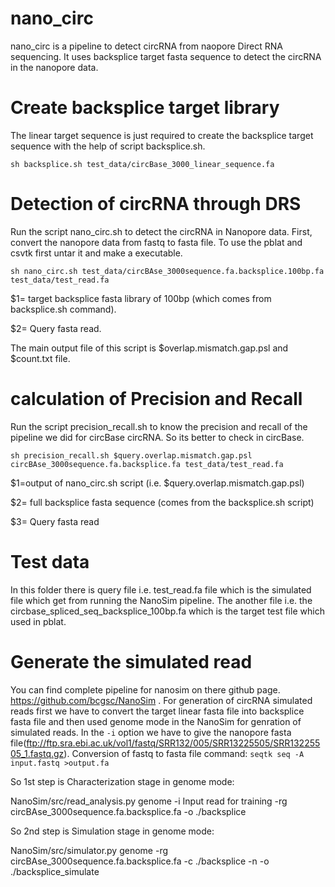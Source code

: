 # nano_circ
nano_circ is a pipeline to detect circRNA from naopore Direct RNA sequencing. It uses backsplice target fasta sequence to detect the circRNA in the nanopore data.

# Create backsplice target library
The linear target sequence is just required to create the backsplice target sequence with the help of script backsplice.sh. 

`sh backsplice.sh test_data/circBase_3000_linear_sequence.fa`

# Detection of circRNA through DRS
Run the script nano_circ.sh to detect the circRNA in Nanopore data. First, convert the nanopore data from fastq to fasta file. To use the pblat and csvtk first untar it and make a executable.

`sh nano_circ.sh test_data/circBAse_3000sequence.fa.backsplice.100bp.fa test_data/test_read.fa`

$1= target backsplice fasta library of 100bp (which comes from backsplice.sh command).

$2= Query fasta read.

The main output file of this script is $overlap.mismatch.gap.psl and $count.txt file.

# calculation of Precision and Recall
Run the script precision_recall.sh to know the precision and recall of the pipeline we did for circBase circRNA. So its better to check in circBase.

`sh precision_recall.sh $query.overlap.mismatch.gap.psl circBAse_3000sequence.fa.backsplice.fa test_data/test_read.fa`

$1=output of nano_circ.sh script (i.e. $query.overlap.mismatch.gap.psl)

$2= full backsplice fasta sequence (comes from the backsplice.sh script)

$3= Query fasta read

# Test data
In this folder there is query file i.e. test_read.fa file which is the simulated file which get from running the NanoSim pipeline. The another file i.e. the circbase_spliced_seq_backsplice_100bp.fa which is the target test file which used in pblat. 

# Generate the simulated read
  You can find complete pipeline for nanosim on there github page. https://github.com/bcgsc/NanoSim . For generation of circRNA simulated reads first we have to convert the target linear fasta file into backsplice fasta file and then used genome mode in the NanoSim for genration of simulated reads. In the `-i` option we have to give the nanopore fasta file(ftp://ftp.sra.ebi.ac.uk/vol1/fastq/SRR132/005/SRR13225505/SRR13225505_1.fastq.gz).
  Conversion of fastq to fasta file command:
  `seqtk seq -A input.fastq >output.fa` 

So 1st step is Characterization stage in genome mode:

NanoSim/src/read_analysis.py genome -i Input read for training -rg circBAse_3000sequence.fa.backsplice.fa -o ./backsplice

So 2nd step is Simulation stage in genome mode:

NanoSim/src/simulator.py genome -rg circBAse_3000sequence.fa.backsplice.fa -c ./backsplice -n -o ./backsplice_simulate
